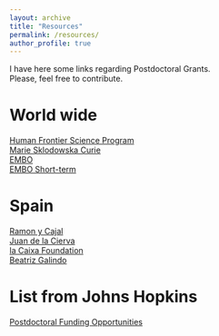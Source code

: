 ```yaml
---
layout: archive
title: "Resources"
permalink: /resources/
author_profile: true
---
```


I have here some links regarding Postdoctoral Grants.  
Please, feel free to contribute.

World wide
==========
[Human Frontier Science Program](https://www.hfsp.org/funding/hfsp-funding/postdoctoral-fellowships)  
[Marie Sklodowska Curie](https://marie-sklodowska-curie-actions.ec.europa.eu/actions/postdoctoral-fellowships)  
[EMBO](https://www.embo.org/funding/fellowships-grants-and-career-support/postdoctoral-fellowships/)  
[EMBO Short-term](https://www.embo.org/funding/fellowships-grants-and-career-support/scientific-exchange-grants/) 
  
Spain  
=========
[Ramon y Cajal](https://www.aei.gob.es/convocatorias/buscador-convocatorias/ayudas-contratos-ramon-cajal-ryc-2022)  
[Juan de la Cierva](https://www.aei.gob.es/en/announcements/announcements-finder/ayudas-contratos-juan-cierva-2022)  
[la Caixa Foundation](https://lacaixafoundation.org/en/postdoctoral-junior-leader-fellowships-description)  
[Beatriz Galindo](https://www.universidades.gob.es/convocatoria-beatriz-galindo-de-ayudas-para-la-atraccion-del-talento-investigador-2022/)  

List from Johns Hopkins   
==========
[Postdoctoral Funding Opportunities](https://research.jhu.edu/rdt/funding-opportunities/postdoctoral/)
